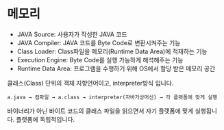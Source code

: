 # 메모리

- JAVA Source: 사용자가 작성한 JAVA 코드
- JAVA Compiler: JAVA 코드를 Byte Code로 변환시켜주는 기능
- Class Loader: Class파일을 메모리(Runtime Data Area)에 적재하는 기능
- Execution Engine: Byte Code를 실행 가능하게 해석해주는 기능
- Runtime Data Area: 프로그램을 수행하기 위해 OS에서 할당 받은 메모리 공간

클래스(Class) 단위의 객체 지향언어이고, interpreter방식 입니다. </br>
~~~
a.java → 컴파일 → a.class → interpreter(자바가상머신) → 각 플랫폼에 맞게 실행
~~~
바이너리가 아닌 바이트 코드의 클래스 파일을 읽으면서 자기 플랫폼에 맞게 실행됩니다. 플랫폼에 독립적입니다.
